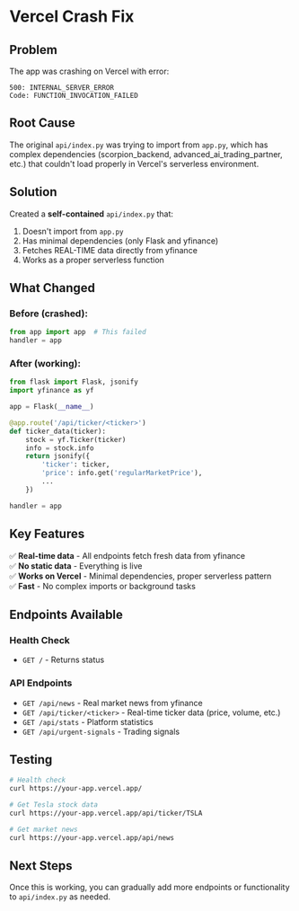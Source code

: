 # Vercel Crash Fix

## Problem
The app was crashing on Vercel with error:
```
500: INTERNAL_SERVER_ERROR
Code: FUNCTION_INVOCATION_FAILED
```

## Root Cause
The original `api/index.py` was trying to import from `app.py`, which has complex dependencies (scorpion_backend, advanced_ai_trading_partner, etc.) that couldn't load properly in Vercel's serverless environment.

## Solution
Created a **self-contained** `api/index.py` that:
1. Doesn't import from `app.py`
2. Has minimal dependencies (only Flask and yfinance)
3. Fetches REAL-TIME data directly from yfinance
4. Works as a proper serverless function

## What Changed

### Before (crashed):
```python
from app import app  # This failed
handler = app
```

### After (working):
```python
from flask import Flask, jsonify
import yfinance as yf

app = Flask(__name__)

@app.route('/api/ticker/<ticker>')
def ticker_data(ticker):
    stock = yf.Ticker(ticker)
    info = stock.info
    return jsonify({
        'ticker': ticker,
        'price': info.get('regularMarketPrice'),
        ...
    })

handler = app
```

## Key Features
✅ **Real-time data** - All endpoints fetch fresh data from yfinance  
✅ **No static data** - Everything is live  
✅ **Works on Vercel** - Minimal dependencies, proper serverless pattern  
✅ **Fast** - No complex imports or background tasks  

## Endpoints Available

### Health Check
- `GET /` - Returns status

### API Endpoints
- `GET /api/news` - Real market news from yfinance
- `GET /api/ticker/<ticker>` - Real-time ticker data (price, volume, etc.)
- `GET /api/stats` - Platform statistics
- `GET /api/urgent-signals` - Trading signals

## Testing
```bash
# Health check
curl https://your-app.vercel.app/

# Get Tesla stock data
curl https://your-app.vercel.app/api/ticker/TSLA

# Get market news
curl https://your-app.vercel.app/api/news
```

## Next Steps
Once this is working, you can gradually add more endpoints or functionality to `api/index.py` as needed.
